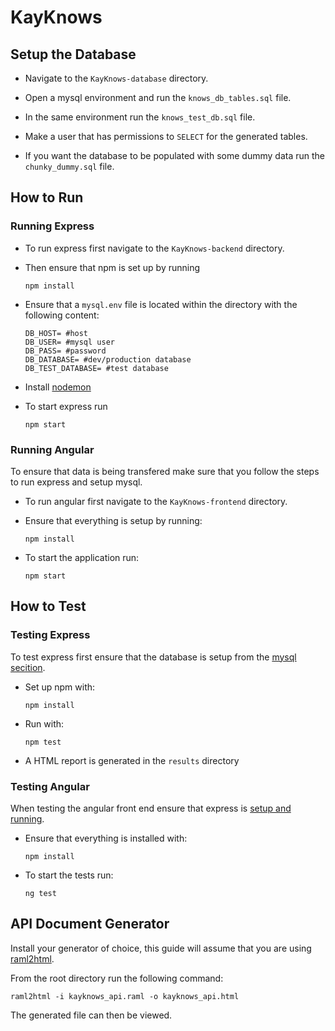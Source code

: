 # KayKnows

## Setup the Database

+ Navigate to the `KayKnows-database` directory.

+ Open a mysql environment and run the `knows_db_tables.sql` file.

+ In the same environment run the `knows_test_db.sql` file.

+ Make a user that has permissions to `SELECT` for the generated tables.

+ If you want the database to be populated with some dummy data run the `chunky_dummy.sql` file.

## How to Run

### Running Express

+ To run express first navigate to the `KayKnows-backend` directory.

+ Then ensure that npm is set up by running

  ```shell
  npm install
  ```

+ Ensure that a `mysql.env` file is located within the directory with the following content:

  ```properties
  DB_HOST= #host
  DB_USER= #mysql user
  DB_PASS= #password
  DB_DATABASE= #dev/production database
  DB_TEST_DATABASE= #test database
  ```

+ Install [nodemon](https://github.com/remy/nodemon)

+ To start express run

  ```shell
  npm start
  ```

### Running Angular

To ensure that data is being transfered make sure that you follow the steps to run express and setup mysql.

+ To run angular first navigate to the `KayKnows-frontend` directory.

+ Ensure that everything is setup by running:
  
  ```shell
  npm install
  ```

+ To start the application run:
  
  ```shell
  npm start
  ```

## How to Test

### Testing Express

To test express first ensure that the database is setup from the [mysql secition](#setup-the-database).

+ Set up npm with:

  ```shell
  npm install
  ```

+ Run with:

  ```shell
  npm test
  ```

+ A HTML report is generated in the `results` directory

### Testing Angular

When testing the angular front end ensure that express is [setup and running](#running-express).

+ Ensure that everything is installed with:
  
  ```shell
  npm install
  ```

+ To start the tests run:

  ```shell
  ng test
  ```
  
## API Document Generator

Install your generator of choice, this guide will assume that you are using [raml2html](https://github.com/raml2html/raml2html).

From the root directory run the following command:

```shell
raml2html -i kayknows_api.raml -o kayknows_api.html
```

The generated file can then be viewed.
